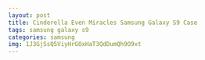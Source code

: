 ```yaml
---
layout: post
title: Cinderella Even Miracles Samsung Galaxy S9 Case
tags: samsung galaxy s9
categories: samsung
img: 1J3GjSsQ5ViyHrGOxHaT3QdDumQh9O9xt
---
```

